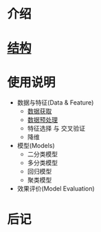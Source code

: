 
# 介绍

# [结构](./structure/class_structure)

# 使用说明

- 数据与特征(Data & Feature)
  - [数据获取](./manual/data_collect.md)
  - [数据预处理](./manual/data_handle.md)
  - 特征选择 与 交叉验证
  - 降维
- 模型(Models)
  - 二分类模型
  - 多分类模型
  - 回归模型
  - 聚类模型
- 效果评价(Model Evaluation)

# 后记
